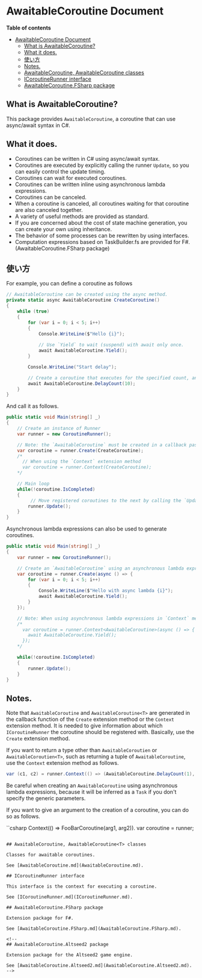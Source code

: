 # AwaitableCoroutine Document

**Table of contents**
- [AwaitableCoroutine Document](#awaitablecoroutine-document)
  - [What is AwaitableCoroutine?](#what-is-awaitablecoroutine)
  - [What it does.](#what-it-does)
  - [使い方](#使い方)
  - [Notes.](#notes)
  - [AwaitableCoroutine, AwaitableCoroutine<T> classes](#awaitablecoroutine-awaitablecoroutinet-classes)
  - [ICoroutineRunner interface](#icoroutinerunner-interface)
  - [AwaitableCoroutine.FSharp package](#awaitablecoroutinefsharp-package)


## What is AwaitableCoroutine?

This package provides `AwaitableCoroutine`, a coroutine that can use async/await syntax in C#.

## What it does.

* Coroutines can be written in C# using async/await syntax.
* Coroutines are executed by explicitly calling the runner `Update`, so you can easily control the update timing.
* Coroutines can wait for executed coroutines.
* Coroutines can be written inline using asynchronous lambda expressions.
* Coroutines can be canceled.
* When a coroutine is canceled, all coroutines waiting for that coroutine are also canceled together.
* A variety of useful methods are provided as standard.
* If you are concerned about the cost of state machine generation, you can create your own using inheritance.
* The behavior of some processes can be rewritten by using interfaces.
* Computation expressions based on TaskBuilder.fs are provided for F#. (AwaitableCoroutine.FSharp package)


## 使い方

For example, you can define a coroutine as follows

```csharp
// AwaitableCoroutine can be created using the async method.
private static async AwaitableCoroutine CreateCoroutine()
{
    while (true)
    {
        for (var i = 0; i < 5; i++)
        {
            Console.WriteLine($"Hello {i}");
            
            // Use `Yield` to wait (suspend) with await only once.
            await AwaitableCoroutine.Yield();
        }

        Console.WriteLine("Start delay");

        // Create a coroutine that executes for the specified count, and wait with `await`.
        await AwaitableCoroutine.DelayCount(10);
    }
}
```

And call it as follows.

```csharp
public static void Main(string[] _)
{
    // Create an instance of Runner
    var runner = new CoroutineRunner();

    // Note: the `AwaitableCoroutine` must be created in a callback passed to the `Create` or `Context` extension methods
    var coroutine = runner.Create(CreateCoroutine);
    /*
      // When using the `Context` extension method
      var coroutine = runner.Context(CreateCoroutine);
    */

    // Main loop
    while(!coroutine.IsCompleted)
    {
         // Move registered coroutines to the next by calling the `Update` extension method of ICoroutineRunner
        runner.Update();
    }
}
```

Asynchronous lambda expressions can also be used to generate coroutines.

```csharp
public static void Main(string[] _)
{
    var runner = new CoroutineRunner();

    // Create an `AwaitableCoroutine` using an asynchronous lambda expression.
    var coroutine = runner.Create(async () => {
        for (var i = 0; i < 5; i++)
        {
            Console.WriteLine($"Hello with async lambda {i}");
            await AwaitableCoroutine.Yield();
        }
    });

    // Note: When using asynchronous lambda expressions in `Context` methods, Explicit declaration of generic parameters is required.
    /*
      var coroutine = runner.Context<AwaitableCoroutine>(async () => {
        await AwaitableCoroutine.Yield();
      });
    */

    while(!coroutine.IsCompleted)
    {
        runner.Update();
    }
}
```

## Notes.

Note that `AwaitableCoroutine` and `AwaitableCoroutine<T>` are generated in the callback function of the `Create` extension method or the `Context` extension method.
It is needed to give information about which `ICoroutineRunner` the coroutine should be registered with.
Basically, use the `Create` extension method.

If you want to return a type other than `AwaitableCoroutien` or `AwaitableCoroutien<T>`, such as returning a tuple of `AwaitableCoroutine`, use the `Context` extension method as follows.

```csharp
var (c1, c2) = runner.Context(() => (AwaitableCoroutine.DelayCount(1), AwaitableCoroutine.DelayCount(1)));
````

Be careful when creating an `AwaitableCoroutine` using asynchronous lambda expressions, because it will be inferred as a `Task` if you don't specify the generic parameters.

If you want to give an argument to the creation of a coroutine, you can do so as follows.

``csharp
Context(() => FooBarCoroutine(arg1, arg2)). var coroutine = runner;
```

## AwaitableCoroutine, AwaitableCoroutine<T> classes

Classes for awaitable coroutines.

See [AwaitableCoroutine.md](AwaitableCoroutine.md).

## ICoroutineRunner interface

This interface is the context for executing a coroutine.

See [ICoroutineRunner.md](ICoroutineRunner.md).

## AwaitableCoroutine.FSharp package

Extension package for F#.

See [AwaitableCoroutine.FSharp.md](AwaitableCoroutine.FSharp.md).

<!-- 
## AwaitableCoroutine.Altseed2 package

Extension package for the Altseed2 game engine.

See [AwaitableCoroutine.Altseed2.md](AwaitableCoroutine.Altseed2.md). -->
